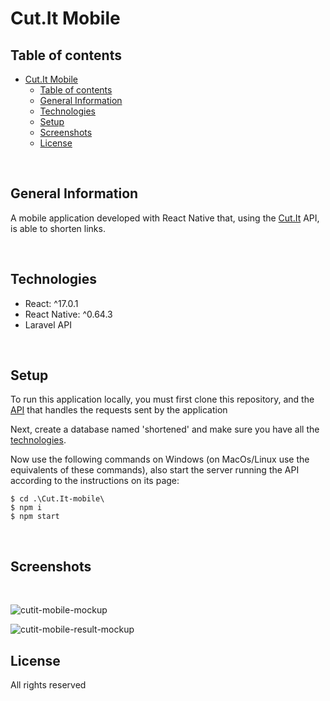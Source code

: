 # Cut.It Mobile

## Table of contents

- [Cut.It Mobile](#cutit-mobile)
  - [Table of contents](#table-of-contents)
  - [General Information](#general-information)
  - [Technologies](#technologies)
  - [Setup](#setup)
  - [Screenshots](#screenshots)
  - [License](#license)

<br />

## General Information

A mobile application developed with React Native that, using the [Cut.It](https://github.com/MASSHUU12/Cut.It) API, is able to shorten links.

<br />

## Technologies

- React: ^17.0.1
- React Native: ^0.64.3
- Laravel API

<br />

## Setup

To run this application locally, you must first clone this repository, and the [API](https://github.com/MASSHUU12/Cut.It) that handles the requests sent by the application

Next, create a database named 'shortened' and make sure you have all the [technologies](https://github.com/MASSHUU12/Cut.It#technologies).

Now use the following commands on Windows (on MacOs/Linux use the equivalents of these commands), also start the server running the API according to the instructions on its page:

```
$ cd .\Cut.It-mobile\
$ npm i
$ npm start
```

<br />

## Screenshots

<br />

![cutit-mobile-mockup](https://user-images.githubusercontent.com/61974579/161115705-e366c01d-3051-4fe1-bfbc-b9a23d2b389a.png)

![cutit-mobile-result-mockup](https://user-images.githubusercontent.com/61974579/161116301-ecee056e-444e-494a-a1f2-23c7c144d562.png)

## License

All rights reserved

